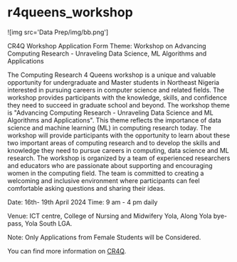 # r4queens_workshop
![img src='Data Prep/img/bb.png']

CR4Q Workshop Application Form
Theme: Workshop
on Advancing Computing Research - Unraveling Data Science, ML Algorithms and
Applications

The Computing Research 4 Queens workshop is a unique and valuable opportunity for undergraduate and Master students in Northeast Nigeria interested in pursuing careers in computer science and related fields. The workshop provides participants with the knowledge, skills, and confidence they need to succeed in graduate school and beyond. The workshop theme is "Advancing Computing Research - Unraveling Data Science and ML Algorithms and Applications". This theme reflects the importance of data science and machine learning (ML) in computing research today. The workshop will provide participants with the opportunity to learn about these two important areas of computing research and to develop the skills and knowledge they need to pursue careers in computing, data science and ML research. The workshop is organized by a team of experienced researchers and educators who are passionate about supporting and encouraging women in the computing field. The team is committed to creating a welcoming and inclusive environment where participants can feel comfortable asking questions and sharing their ideas.

Date: 16th- 19th April 2024
Time: 9 am - 4 pm daily

Venue: ICT centre, College of Nursing and Midwifery Yola, Along Yola bye-pass, Yola South LGA.

Note: Only Applications from Female Students will be Considered.

You can find more information on [CR4Q](https://cr4q.org/).

